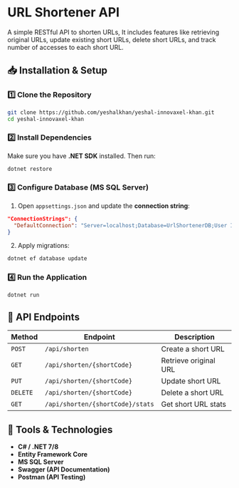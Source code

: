 # URL Shortener API 

A simple RESTful API to shorten URLs, It includes features like retrieving original URLs, update existing short URLs, delete short URLs, and track number of accesses to each short URL.


## 📥 Installation & Setup

### 1️⃣ Clone the Repository
```sh
git clone https://github.com/yeshalkhan/yeshal-innovaxel-khan.git
cd yeshal-innovaxel-khan
```

### 2️⃣ Install Dependencies
Make sure you have **.NET SDK** installed. Then run:
```sh
dotnet restore
```

### 3️⃣ Configure Database (MS SQL Server)
1. Open `appsettings.json` and update the **connection string**:
```json
"ConnectionStrings": {
  "DefaultConnection": "Server=localhost;Database=UrlShortenerDB;User Id=sa;TrustServerCertificate=True;"
}
```
2. Apply migrations:
```sh
dotnet ef database update
```

### 4️⃣ Run the Application
```sh
dotnet run
```

## 📡 API Endpoints
| Method | Endpoint | Description |
|--------|---------|-------------|
| `POST` | `/api/shorten` | Create a short URL |
| `GET` | `/api/shorten/{shortCode}` | Retrieve original URL |
| `PUT` | `/api/shorten/{shortCode}` | Update short URL |
| `DELETE` | `/api/shorten/{shortCode}` | Delete a short URL |
| `GET` | `/api/shorten/{shortCode}/stats` | Get short URL stats |


## 🔧 Tools & Technologies
- **C# / .NET 7/8**
- **Entity Framework Core**
- **MS SQL Server**
- **Swagger (API Documentation)**
- **Postman (API Testing)**
